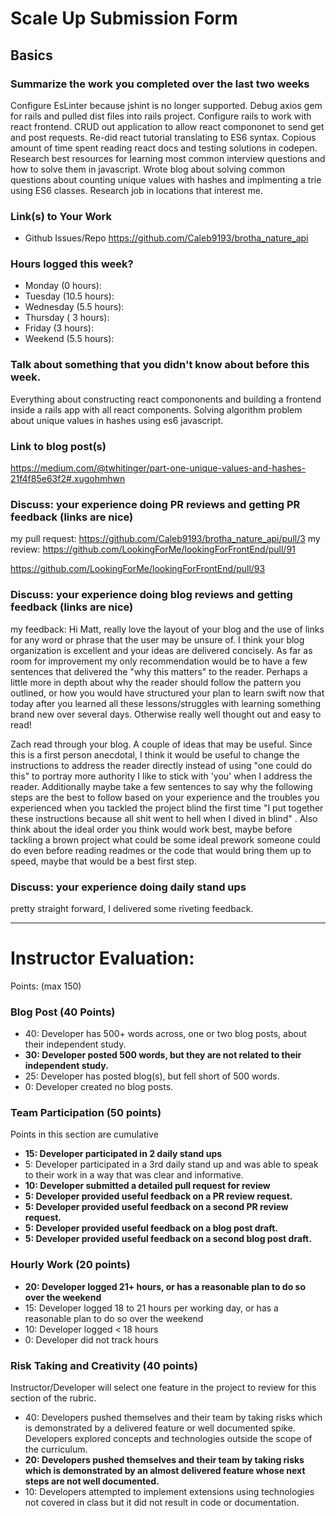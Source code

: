 # Scale Up Submission Form

## Basics

### Summarize the work you completed over the last two weeks
Configure EsLinter because jshint is no longer supported. Debug axios gem for rails and  pulled dist files into rails project. Configure rails to work with react frontend. CRUD out application to allow react compononet to send get and post requests. Re-did react tutorial translating to ES6 syntax. Copious amount of time spent reading react docs and testing solutions in codepen. Research best resources for learning most common interview questions and how to solve them in javascript. Wrote blog about solving common questions about counting unique values with hashes and implmenting a trie using ES6 classes. Research job in locations that interest me.

### Link(s) to Your Work

 - Github Issues/Repo
https://github.com/Caleb9193/brotha_nature_api

### Hours logged this week?

- Monday (0 hours):
- Tuesday (10.5 hours):
- Wednesday (5.5 hours):
- Thursday ( 3 hours):
- Friday (3 hours):
- Weekend (5.5 hours):


### Talk about something that you didn't know about before this week.
Everything about constructing react compononents and building a frontend inside a rails app with all react components. Solving algorithm problem about unique values in hashes using es6 javascript.

### Link to blog post(s)
https://medium.com/@twhitinger/part-one-unique-values-and-hashes-21f4f85e63f2#.xugohmhwn

### Discuss: your experience doing PR reviews and getting PR feedback (links are nice)
my pull request:
https://github.com/Caleb9193/brotha_nature_api/pull/3
my review:
https://github.com/LookingForMe/lookingForFrontEnd/pull/91

https://github.com/LookingForMe/lookingForFrontEnd/pull/93

### Discuss: your experience doing blog reviews and getting feedback (links are nice)
my feedback:
Hi Matt, really love the layout of your blog and the use of links for any word or phrase that the user may be unsure of. I think your blog organization is excellent and your ideas are delivered concisely. As far as room for improvement my only recommendation would be to have a few sentences that delivered the "why this matters" to the reader.  Perhaps a little more in depth  about why the reader should follow the pattern you outlined, or how you would have structured your plan to learn swift now that today after you  learned all these lessons/struggles with learning something brand new over several days. Otherwise really well thought out and easy to read!

Zach read through your blog.  A couple of ideas that may be useful. Since this is a first person anecdotal, I think it would be useful to change the  instructions to address the reader directly instead of using "one could do this" to portray more authority I like to stick with 'you' when I address the reader. Additionally maybe take a few sentences to say why the following steps are the best to follow based on your experience and the troubles you experienced when you tackled the project blind the first time "I put together these instructions because all shit went to hell when I dived in blind" .  Also think about the ideal order you think would work best, maybe before tackling a brown project what could be some ideal prework someone could do even before reading readmes or the code that would bring them up to speed, maybe that would be a best first step.

### Discuss: your experience doing daily stand ups
pretty straight forward, I delivered some riveting feedback.

-----

# Instructor Evaluation:

Points: (max 150)

### Blog Post (40 Points)  

* 40: Developer has 500+ words across, one or two blog posts, about their independent study.
* **30: Developer posted 500 words, but they are not related to their independent study.**
* 25: Developer has posted blog(s), but fell short of 500 words.
* 0: Developer created no blog posts.

### Team Participation (50 points)

Points in this section are cumulative

* **15: Developer participated in 2 daily stand ups**
* 5: Developer participated in a 3rd daily stand up and was able to speak to their work in a way that was clear and informative.
* **10: Developer submitted a detailed pull request for review**
* **5: Developer provided useful feedback on a PR review request.**
* **5: Developer provided useful feedback on a second PR review request.**
* **5: Developer provided useful feedback on a blog post draft.**
* **5: Developer provided useful feedback on a second blog post draft.**

### Hourly Work (20 points)

* **20: Developer logged 21+ hours, or has a reasonable plan to do so over the weekend**
* 15: Developer logged 18 to 21 hours per working day, or has a reasonable plan to do so over the weekend
* 10: Developer logged < 18 hours
* 0: Developer did not track hours


### Risk Taking and Creativity (40 points)

Instructor/Developer will select one feature in the project to review for this section of the rubric.

* 40: Developers pushed themselves and their team by taking risks which is demonstrated by a delivered feature or well documented spike. Developers explored concepts and technologies outside the scope of the curriculum.
* **20: Developers pushed themselves and their team by taking risks which is demonstrated by an almost delivered feature whose next steps are not well documented.**
* 10: Developers attempted to implement extensions using technologies not covered in class but it did not result in code or documentation.
